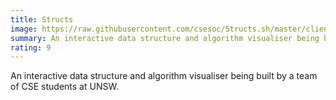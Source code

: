 ```yaml
---
title: Structs
image: https://raw.githubusercontent.com/csesoc/Structs.sh/master/client/public/structs-csesoc.png
summary: An interactive data structure and algorithm visualiser being built by a team of CSE students at UNSW.
rating: 9
---
```


An interactive data structure and algorithm visualiser being built by a team of CSE students at UNSW.
